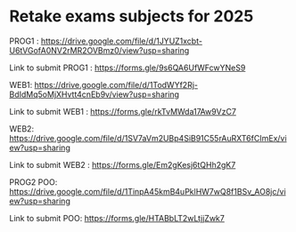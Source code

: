 # Retake exams subjects for 2025

PROG1 : https://drive.google.com/file/d/1JYUZ1xcbt-U6tVGofA0NV2rMR2OVBmz0/view?usp=sharing

Link to submit PROG1 : https://forms.gle/9s6QA6UfWFcwYNeS9

WEB1: <https://drive.google.com/file/d/1TodWYf2Rj-BdIdMq5oMjXHvtt4cnEb9v/view?usp=sharing>

Link to submit WEB1 : <https://forms.gle/rkTvMWda17Aw9VzC7>

WEB2: <https://drive.google.com/file/d/1SV7aVm2UBp4SiB91C55rAuRXT6fCImEx/view?usp=sharing>

Link to submit WEB2 : <https://forms.gle/Em2gKesj6tQHh2gK7>

PROG2 POO: <https://drive.google.com/file/d/1TinpA45kmB4uPklHW7wQ8f1BSv_AO8jc/view?usp=sharing>

Link to submit POO: <https://forms.gle/HTABbLT2wLtjjZwk7>
